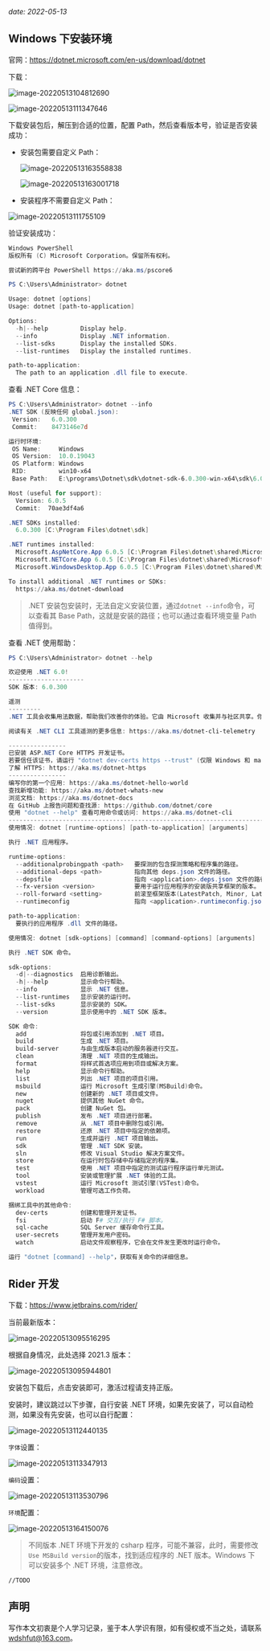 *date: 2022-05-13*

## Windows 下安装环境

官网：https://dotnet.microsoft.com/en-us/download/dotnet

下载：

![image-20220513104812690](csharp/image-20220513104812690.png)

![image-20220513111347646](csharp/image-20220513150201882.png)

下载安装包后，解压到合适的位置，配置 Path，然后查看版本号，验证是否安装成功：

- 安装包需要自定义 Path：

  ![image-20220513163558838](csharp/image-20220513163558838.png)

  ![image-20220513163001718](csharp/image-20220513163001718.png)

- 安装程序不需要自定义 Path：

![image-20220513111755109](csharp/image-20220513111755109.png)

验证安装成功：

```powershell
Windows PowerShell
版权所有 (C) Microsoft Corporation。保留所有权利。

尝试新的跨平台 PowerShell https://aka.ms/pscore6

PS C:\Users\Administrator> dotnet

Usage: dotnet [options]
Usage: dotnet [path-to-application]

Options:
  -h|--help         Display help.
  --info            Display .NET information.
  --list-sdks       Display the installed SDKs.
  --list-runtimes   Display the installed runtimes.

path-to-application:
  The path to an application .dll file to execute.
```

查看 .NET Core 信息：

```powershell
PS C:\Users\Administrator> dotnet --info
.NET SDK (反映任何 global.json):
 Version:   6.0.300
 Commit:    8473146e7d

运行时环境:
 OS Name:     Windows
 OS Version:  10.0.19043
 OS Platform: Windows
 RID:         win10-x64
 Base Path:   E:\programs\Dotnet\sdk\dotnet-sdk-6.0.300-win-x64\sdk\6.0.300\			# 安装位置

Host (useful for support):
  Version: 6.0.5
  Commit:  70ae3df4a6

.NET SDKs installed:
  6.0.300 [C:\Program Files\dotnet\sdk]

.NET runtimes installed:
  Microsoft.AspNetCore.App 6.0.5 [C:\Program Files\dotnet\shared\Microsoft.AspNetCore.App]
  Microsoft.NETCore.App 6.0.5 [C:\Program Files\dotnet\shared\Microsoft.NETCore.App]
  Microsoft.WindowsDesktop.App 6.0.5 [C:\Program Files\dotnet\shared\Microsoft.WindowsDesktop.App]

To install additional .NET runtimes or SDKs:
  https://aka.ms/dotnet-download
```

> .NET 安装包安装时，无法自定义安装位置，通过`dotnet --info`命令，可以查看其 Base Path，这就是安装的路径；也可以通过查看环境变量 Path 值得到。

查看 .NET 使用帮助：

```powershell
PS C:\Users\Administrator> dotnet --help

欢迎使用 .NET 6.0!
---------------------
SDK 版本: 6.0.300

遥测
---------
.NET 工具会收集用法数据，帮助我们改善你的体验。它由 Microsoft 收集并与社区共享。你可通过使用喜欢的 shell 将 DOTNET_CLI_TELEMETRY_OPTOUT 环境变量设置为 "1" 或 "true" 来选择退出遥测。

阅读有关 .NET CLI 工具遥测的更多信息: https://aka.ms/dotnet-cli-telemetry

----------------
已安装 ASP.NET Core HTTPS 开发证书。
若要信任该证书，请运行 "dotnet dev-certs https --trust" (仅限 Windows 和 macOS)。
了解 HTTPS: https://aka.ms/dotnet-https
----------------
编写你的第一个应用: https://aka.ms/dotnet-hello-world
查找新增功能: https://aka.ms/dotnet-whats-new
浏览文档: https://aka.ms/dotnet-docs
在 GitHub 上报告问题和查找源: https://github.com/dotnet/core
使用 "dotnet --help" 查看可用命令或访问: https://aka.ms/dotnet-cli
--------------------------------------------------------------------------------------
使用情况: dotnet [runtime-options] [path-to-application] [arguments]

执行 .NET 应用程序。

runtime-options:
  --additionalprobingpath <path>   要探测的包含探测策略和程序集的路径。
  --additional-deps <path>         指向其他 deps.json 文件的路径。
  --depsfile                       指向 <application>.deps.json 文件的路径。
  --fx-version <version>           要用于运行应用程序的安装版共享框架的版本。
  --roll-forward <setting>         前滚至框架版本(LatestPatch, Minor, LatestMinor, Major, LatestMajor, Disable)。
  --runtimeconfig                  指向 <application>.runtimeconfig.json 文件的路径。

path-to-application:
  要执行的应用程序 .dll 文件的路径。

使用情况: dotnet [sdk-options] [command] [command-options] [arguments]

执行 .NET SDK 命令。

sdk-options:
  -d|--diagnostics  启用诊断输出。
  -h|--help         显示命令行帮助。
  --info            显示 .NET 信息。
  --list-runtimes   显示安装的运行时。
  --list-sdks       显示安装的 SDK。
  --version         显示使用中的 .NET SDK 版本。

SDK 命令:
  add               将包或引用添加到 .NET 项目。
  build             生成 .NET 项目。
  build-server      与由生成版本启动的服务器进行交互。
  clean             清理 .NET 项目的生成输出。
  format            将样式首选项应用到项目或解决方案。
  help              显示命令行帮助。
  list              列出 .NET 项目的项目引用。
  msbuild           运行 Microsoft 生成引擎(MSBuild)命令。
  new               创建新的 .NET 项目或文件。
  nuget             提供其他 NuGet 命令。
  pack              创建 NuGet 包。
  publish           发布 .NET 项目进行部署。
  remove            从 .NET 项目中删除包或引用。
  restore           还原 .NET 项目中指定的依赖项。
  run               生成并运行 .NET 项目输出。
  sdk               管理 .NET SDK 安装。
  sln               修改 Visual Studio 解决方案文件。
  store             在运行时包存储中存储指定的程序集。
  test              使用 .NET 项目中指定的测试运行程序运行单元测试。
  tool              安装或管理扩展 .NET 体验的工具。
  vstest            运行 Microsoft 测试引擎(VSTest)命令。
  workload          管理可选工作负荷。

捆绑工具中的其他命令:
  dev-certs         创建和管理开发证书。
  fsi               启动 F# 交互/执行 F# 脚本。
  sql-cache         SQL Server 缓存命令行工具。
  user-secrets      管理开发用户密码。
  watch             启动文件观察程序，它会在文件发生更改时运行命令。

运行 "dotnet [command] --help"，获取有关命令的详细信息。
```

## Rider 开发

下载：https://www.jetbrains.com/rider/

当前最新版本：

![image-20220513095516295](csharp/image-20220513095516295.png)

根据自身情况，此处选择 2021.3 版本：

![image-20220513095944801](csharp/image-20220513095944801.png)

安装包下载后，点击安装即可，激活过程请支持正版。

安装时，建议跳过以下步骤，自行安装 .NET 环境，如果先安装了，可以自动检测，如果没有先安装，也可以自行配置：

![image-20220513112440135](csharp/image-20220513112440135.png)

`字体`设置：

![image-20220513113347913](csharp/image-20220513113347913.png)

`编码`设置：

![image-20220513113530796](csharp/image-20220513113530796.png)

`环境`配置：

![image-20220513164150076](csharp/image-20220513164150076.png)

> 不同版本 .NET 环境下开发的 csharp 程序，可能不兼容，此时，需要修改`Use MSBuild version`的版本，找到适应程序的 .NET 版本。Windows 下可以安装多个 .NET 环境，注意修改。

`//TODO`

## 声明

写作本文初衷是个人学习记录，鉴于本人学识有限，如有侵权或不当之处，请联系 [wdshfut@163.com](mailto:wdshfut@163.com)。
